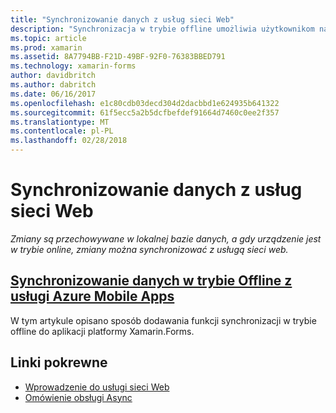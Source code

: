 ```yaml
---
title: "Synchronizowanie danych z usług sieci Web"
description: "Synchronizacja w trybie offline umożliwia użytkownikom na interakcję z aplikacji mobilnej, przeglądanie, dodawanie lub modyfikowanie danych, nawet jeśli nie ma połączenia sieciowego. Zmiany są przechowywane w lokalnej bazie danych, a gdy urządzenie jest w trybie online, zmiany można synchronizować z usługą sieci web."
ms.topic: article
ms.prod: xamarin
ms.assetid: 8A7794BB-F21D-49BF-92F0-76383BBED791
ms.technology: xamarin-forms
author: davidbritch
ms.author: dabritch
ms.date: 06/16/2017
ms.openlocfilehash: e1c80cdb03decd304d2dacbbd1e624935b641322
ms.sourcegitcommit: 61f5ecc5a2b5dcfbefdef91664d7460c0ee2f357
ms.translationtype: MT
ms.contentlocale: pl-PL
ms.lasthandoff: 02/28/2018
---
```

# <a name="synchronizing-data-with-web-services"></a>Synchronizowanie danych z usług sieci Web

 _Zmiany są przechowywane w lokalnej bazie danych, a gdy urządzenie jest w trybie online, zmiany można synchronizować z usługą sieci web._

## <a name="synchronizing-offline-data-with-azure-mobile-appsazure-mobile-appsmd"></a>[Synchronizowanie danych w trybie Offline z usługi Azure Mobile Apps](azure-mobile-apps.md)

W tym artykule opisano sposób dodawania funkcji synchronizacji w trybie offline do aplikacji platformy Xamarin.Forms.



## <a name="related-links"></a>Linki pokrewne

- [Wprowadzenie do usługi sieci Web](~/cross-platform/data-cloud/web-services/index.md)
- [Omówienie obsługi Async](~/cross-platform/platform/async.md)
